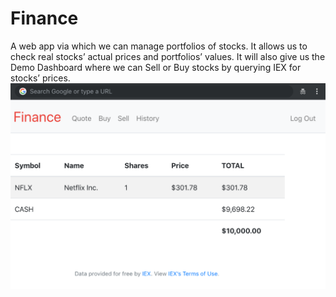 # Finance
A web app via which we can manage portfolios of stocks. It allows us to check real stocks’ actual prices and portfolios’ values.
It will also give us the Demo Dashboard where we can Sell or Buy stocks by querying IEX for stocks’ prices.
![finance](/static/finance.png)
